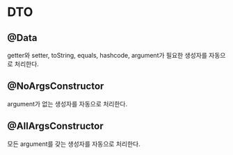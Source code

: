 # DTO

## @Data
getter와 setter, toString, equals, hashcode, argument가 필요한 생성자를 자동으로 처리한다.
## @NoArgsConstructor
argument가 없는 생성자를 자동으로 처리한다.
## @AllArgsConstructor
모든 argument를 갖는 생성자를 자동으로 처리한다.
